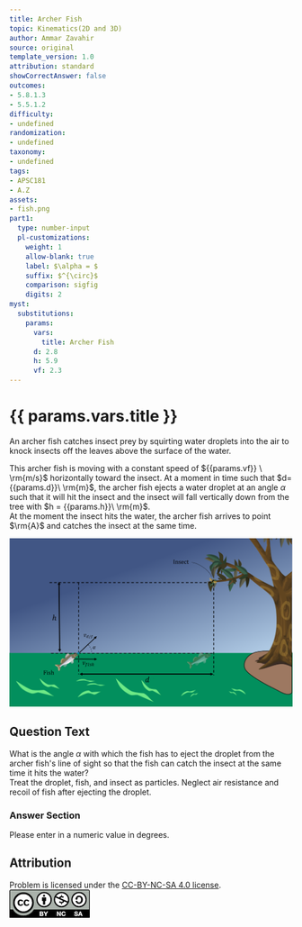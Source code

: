 ```yaml
---
title: Archer Fish
topic: Kinematics(2D and 3D)
author: Ammar Zavahir
source: original
template_version: 1.0
attribution: standard
showCorrectAnswer: false
outcomes:
- 5.8.1.3
- 5.5.1.2
difficulty:
- undefined
randomization:
- undefined
taxonomy:
- undefined
tags:
- APSC181
- A.Z
assets:
- fish.png
part1:
  type: number-input
  pl-customizations:
    weight: 1
    allow-blank: true
    label: $\alpha = $
    suffix: $^{\circ}$
    comparison: sigfig
    digits: 2
myst:
  substitutions:
    params:
      vars:
        title: Archer Fish
      d: 2.8
      h: 5.9
      vf: 2.3
---
```

# {{ params.vars.title }}
An archer fish catches insect prey by squirting water droplets into the air to knock insects off the leaves above the surface of the water. <br>

This archer fish is moving with a constant speed of ${{params.vf}} \ \rm{m/s}$ horizontally toward the insect. At a moment in time such that $d= {{params.d}}\ \rm{m}$, the archer fish ejects a water droplet at an angle $\alpha$ such that it will hit the insect and the insect will fall vertically down from the tree with $h = {{params.h}}\ \rm{m}$. <br> At the moment the insect hits the water, the archer fish arrives to point $\rm{A}$ and catches the insect at the same time.

<img src="fish.png" width=800>

## Question Text

What is the angle $\alpha$ with which the fish has to eject the droplet from the archer fish's line of sight so that the fish can catch the insect at the same time it hits the water?
<br>
Treat the droplet, fish, and insect as particles. Neglect air resistance and recoil of fish after ejecting the droplet.

### Answer Section

Please enter in a numeric value in degrees.

## Attribution

Problem is licensed under the [CC-BY-NC-SA 4.0 license](https://creativecommons.org/licenses/by-nc-sa/4.0/).<br> ![The Creative Commons 4.0 license requiring attribution-BY, non-commercial-NC, and share-alike-SA license.](https://raw.githubusercontent.com/firasm/bits/master/by-nc-sa.png)